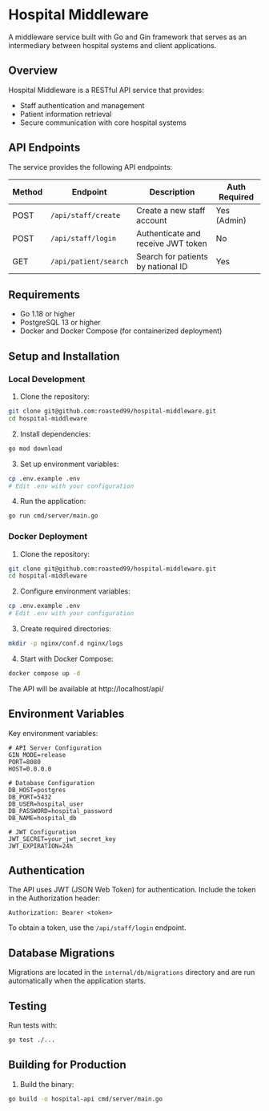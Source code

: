 # Hospital Middleware

A middleware service built with Go and Gin framework that serves as an intermediary between hospital systems and client applications.

## Overview

Hospital Middleware is a RESTful API service that provides:
- Staff authentication and management
- Patient information retrieval
- Secure communication with core hospital systems


## API Endpoints

The service provides the following API endpoints:

| Method | Endpoint | Description | Auth Required |
|--------|----------|-------------|--------------|
| POST | `/api/staff/create` | Create a new staff account | Yes (Admin) |
| POST | `/api/staff/login` | Authenticate and receive JWT token | No |
| GET | `/api/patient/search` | Search for patients by national ID | Yes |

## Requirements

- Go 1.18 or higher
- PostgreSQL 13 or higher
- Docker and Docker Compose (for containerized deployment)

## Setup and Installation

### Local Development

1. Clone the repository:
```bash
git clone git@github.com:roasted99/hospital-middleware.git
cd hospital-middleware
```

2. Install dependencies:
```bash
go mod download
```

3. Set up environment variables:
```bash
cp .env.example .env
# Edit .env with your configuration
```

4. Run the application:
```bash
go run cmd/server/main.go
```

### Docker Deployment

1. Clone the repository:
```bash
git clone git@github.com:roasted99/hospital-middleware.git
cd hospital-middleware
```

2. Configure environment variables:
```bash
cp .env.example .env
# Edit .env with your configuration
```

3. Create required directories:
```bash
mkdir -p nginx/conf.d nginx/logs
```

4. Start with Docker Compose:
```bash
docker compose up -d
```

The API will be available at http://localhost/api/

## Environment Variables

Key environment variables:

```
# API Server Configuration
GIN_MODE=release
PORT=8080
HOST=0.0.0.0

# Database Configuration
DB_HOST=postgres
DB_PORT=5432
DB_USER=hospital_user
DB_PASSWORD=hospital_password
DB_NAME=hospital_db

# JWT Configuration
JWT_SECRET=your_jwt_secret_key
JWT_EXPIRATION=24h
```

## Authentication

The API uses JWT (JSON Web Token) for authentication. Include the token in the Authorization header:

```
Authorization: Bearer <token>
```

To obtain a token, use the `/api/staff/login` endpoint.

## Database Migrations

Migrations are located in the `internal/db/migrations` directory and are run automatically when the application starts.

## Testing

Run tests with:

```bash
go test ./...
```

## Building for Production

1. Build the binary:
```bash
go build -o hospital-api cmd/server/main.go
```

